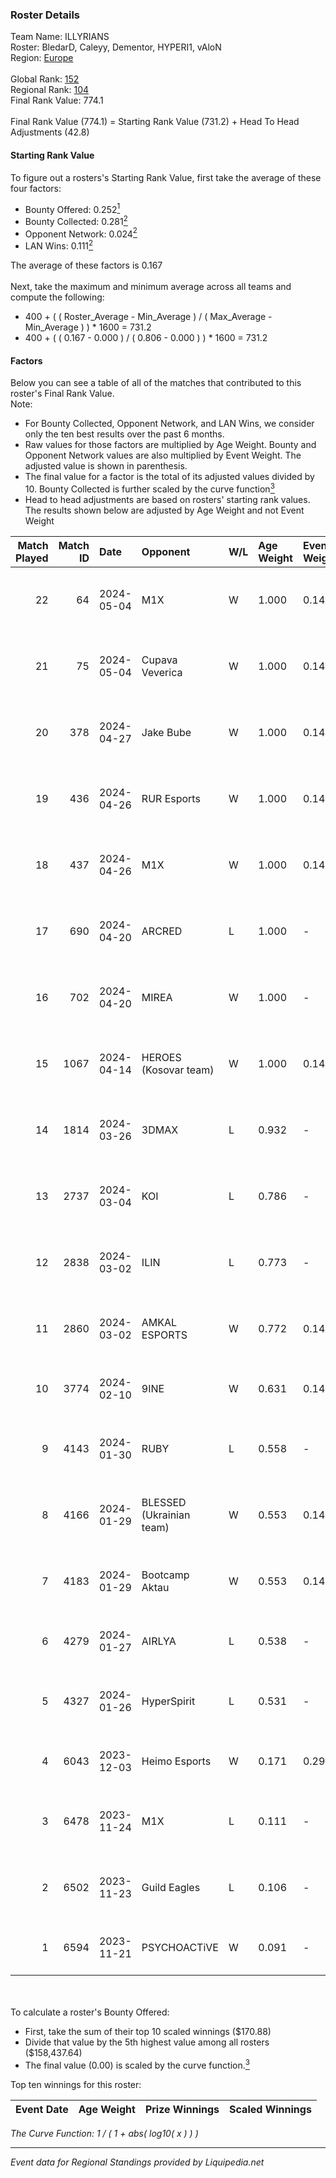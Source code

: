 ### Roster Details<br />
Team Name: ILLYRIANS<br />
Roster: BledarD, Caleyy, Dementor, HYPERI1, vAloN<br />
Region: [Europe]( ../standings_europe.md)<br />
<br />
Global Rank: [152](../standings_global.md)<br />
Regional Rank: [104]( ../standings_europe.md)<br />
Final Rank Value:  774.1<br />
<br />
Final Rank Value (774.1) = Starting Rank Value (731.2) + Head To Head Adjustments (42.8)<br />

#### Starting Rank Value<br />
To figure out a rosters's Starting Rank Value, first take the average of these four factors:<br />
- Bounty Offered: 0.252[<sup>1</sup>](#table2)
- Bounty Collected: 0.281[<sup>2</sup>](#table1)
- Opponent Network: 0.024[<sup>2</sup>](#table1)
- LAN Wins: 0.111[<sup>2</sup>](#table1)

The average of these factors is 0.167<br />
<br />
Next, take the maximum and minimum average across all teams and compute the following:<br />
- 400 + ( ( Roster_Average - Min_Average ) / ( Max_Average - Min_Average ) ) * 1600 = 731.2
- 400 + ( ( 0.167 - 0.000 ) / ( 0.806 - 0.000 ) ) * 1600 = 731.2


#### Factors<br />
Below you can see a table of all of the matches that contributed to this roster's Final Rank Value.<br />
Note:<br />

- For Bounty Collected, Opponent Network, and LAN Wins, we consider only the ten best results over the past 6 months.
- Raw values for those factors are multiplied by Age Weight. Bounty and Opponent Network values are also multiplied by Event Weight. The adjusted value is shown in parenthesis.
- The final value for a factor is the total of its adjusted values divided by 10. Bounty Collected is further scaled by the curve function[<sup>3</sup>](#curveFunction)
- Head to head adjustments are based on rosters' starting rank values. The results shown below are adjusted by Age Weight and not Event Weight
<span id="table1"></span><br />


| Match Played | Match ID | Date       | Opponent                 | W/L | Age Weight | Event Weight | Bounty Collected | Opponent Network | LAN Wins      | H2H Adj. | Roster                                           |
| -: | -: | :- | :- | :- | :- | :- | :- | :- | :- | -: | :- |
|           22 |       64 | 2024-05-04 | M1X                      | W   | 1.000      | 0.143        | 0.002 (0.000)    | 0.097 (0.014)    | false (0.000) |     9.91 | BledarD, Caleyy, Dementor, HYPERI1, vAloN        |
|           21 |       75 | 2024-05-04 | Cupava Veverica          | W   | 1.000      | 0.143        | 0.000 (0.000)    | -                | false (0.000) |     3.97 | BledarD, Caleyy, Dementor, HYPERI1, vAloN        |
|           20 |      378 | 2024-04-27 | Jake Bube                | W   | 1.000      | 0.143        | 0.000 (0.000)    | 0.038 (0.005)    | false (0.000) |     6.45 | BledarD, Caleyy, Dementor, HYPERI1, vAloN        |
|           19 |      436 | 2024-04-26 | RUR Esports              | W   | 1.000      | 0.143        | 0.000 (0.000)    | 0.069 (0.010)    | false (0.000) |     5.31 | BledarD, Caleyy, Dementor, HYPERI1, vAloN        |
|           18 |      437 | 2024-04-26 | M1X                      | W   | 1.000      | 0.143        | 0.002 (0.000)    | 0.097 (0.014)    | false (0.000) |    10.37 | BledarD, Caleyy, Dementor, HYPERI1, vAloN        |
|           17 |      690 | 2024-04-20 | ARCRED                   | L   | 1.000      | -            | -                | -                | -             |   -12.65 | BledarD, Caleyy, Dementor, HYPERI1, vAloN        |
|           16 |      702 | 2024-04-20 | MIREA                    | W   | 1.000      | -            | -                | -                | false (0.000) |     3.80 | BledarD, Caleyy, Dementor, HYPERI1, vAloN        |
|           15 |     1067 | 2024-04-14 | HEROES (Kosovar team)    | W   | 1.000      | 0.143        | 0.004 (0.001)    | 0.063 (0.009)    | true (1.000)  |    15.99 | BledarD, Caleyy, deb0, Dementor, HYPERI1         |
|           14 |     1814 | 2024-03-26 | 3DMAX                    | L   | 0.932      | -            | -                | -                | -             |    -6.27 | BledarD, Caleyy, Dementor, HYPERI1, vAloN        |
|           13 |     2737 | 2024-03-04 | KOI                      | L   | 0.786      | -            | -                | -                | -             |    -3.11 | BledarD, Caleyy, Dementor, HYPERI1, vAloN        |
|           12 |     2838 | 2024-03-02 | ILIN                     | L   | 0.773      | -            | -                | -                | -             |   -15.52 | abiraju, bogemtdarf, fineshine, la3euka, lampada |
|           11 |     2860 | 2024-03-02 | AMKAL ESPORTS            | W   | 0.772      | 0.143        | 0.209 (0.023)    | 0.756 (0.083)    | false (0.000) |    22.49 | BledarD, Caleyy, Dementor, HYPERI1, vAloN        |
|           10 |     3774 | 2024-02-10 | 9INE                     | W   | 0.631      | 0.143        | -                | 0.230 (0.021)    | false (0.000) |     6.98 | Bambosh, KEi, mhL, mynio, tomiko                 |
|            9 |     4143 | 2024-01-30 | RUBY                     | L   | 0.558      | -            | -                | -                | -             |    -5.28 | BledarD, Caleyy, Dementor, HYPERI1, vAloN        |
|            8 |     4166 | 2024-01-29 | BLESSED (Ukrainian team) | W   | 0.553      | 0.143        | 0.018 (0.001)    | 0.781 (0.062)    | false (0.000) |    10.79 | bondik, guthriee, j3kie, Smash, t3ns1on          |
|            7 |     4183 | 2024-01-29 | Bootcamp Aktau           | W   | 0.553      | 0.143        | 0.009 (0.001)    | 0.094 (0.007)    | -             |     9.98 | BledarD, Caleyy, Dementor, HYPERI1, vAloN        |
|            6 |     4279 | 2024-01-27 | AIRLYA                   | L   | 0.538      | -            | -                | -                | -             |   -12.71 | aidKiT, bibu, dan1, powerdy, stressarN           |
|            5 |     4327 | 2024-01-26 | HyperSpirit              | L   | 0.531      | -            | -                | -                | -             |    -8.36 | ADRON, GEOHYPE, kritik, smekk, swiiffter         |
|            4 |     6043 | 2023-12-03 | Heimo Esports            | W   | 0.171      | 0.294        | 0.020 (0.001)    | 0.229 (0.012)    | -             |     2.71 | arvid, japE, oopee, ottob, Tumppis               |
|            3 |     6478 | 2023-11-24 | M1X                      | L   | 0.111      | -            | -                | -                | -             |    -2.18 | ammar, cerber, deb0, gejmzilla, v1w              |
|            2 |     6502 | 2023-11-23 | Guild Eagles             | L   | 0.106      | -            | -                | -                | -             |    -0.54 | gxx-, juanflatroo, rigoN, SENER1, sinnopsyy      |
|            1 |     6594 | 2023-11-21 | PSYCHOACTiVE             | W   | 0.091      | -            | -                | -                | -             |     0.72 | BledarD, Caleyy, HYPERI1, Rand, vAloN            |

<br />
<span id="table2"></span><br />
To calculate a roster's Bounty Offered:<br />

- First, take the sum of their top 10 scaled winnings ($170.88)
- Divide that value by the 5th highest value among all rosters ($158,437.64)
- The final value (0.00) is scaled by the curve function.[<sup>3</sup>](#curveFunction)

Top ten winnings for this roster:<br />

| Event Date | Age Weight | Prize Winnings | Scaled Winnings |
| :- | -: | :- | :- |


<span id="curveFunction"></span>_The Curve Function: 1 / ( 1 + abs( log10( x ) ) )_<br />

---
_Event data for Regional Standings provided by Liquipedia.net_<br />
